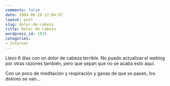 ```yaml
---
comments: false
date: 2004-06-28 12:04:57
layout: post
slug: dolor-de-cabeza
title: Dolor de cabeza
wordpress_id: 1815
categories:
- Internet
---
```


Llevo 6 días con un dolor de cabeza terrible. No puedo actualizar el weblog por otras razones también, pero que sepan que no se acaba esto aquí.





Con un poco de meditación y respiración y ganas de que se pasen, los dolores se van…




 
